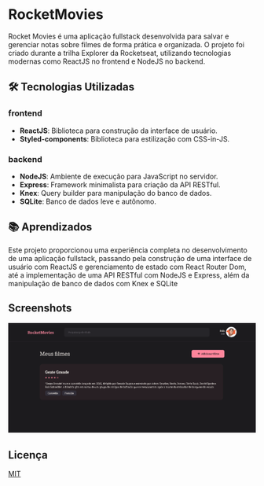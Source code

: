 # RocketMovies

Rocket Movies é uma aplicação fullstack desenvolvida para salvar e gerenciar notas sobre filmes de forma prática e organizada. O projeto foi criado durante a trilha Explorer da Rocketseat, utilizando tecnologias modernas como ReactJS no frontend e NodeJS no backend.

## 🛠️  Tecnologias Utilizadas

### frontend
- **ReactJS**: Biblioteca para construção da interface de usuário.
- **Styled-components**: Biblioteca para estilização com CSS-in-JS.

### backend
- **NodeJS**: Ambiente de execução para JavaScript no servidor.
- **Express**: Framework minimalista para criação da API RESTful.
- **Knex**: Query builder para manipulação do banco de dados.
- **SQLite**: Banco de dados leve e autônomo.

## 📚 Aprendizados

Este projeto proporcionou uma experiência completa no desenvolvimento de uma aplicação fullstack, passando pela construção de uma interface de usuário com ReactJS e gerenciamento de estado com React Router Dom, até a implementação de uma API RESTful com NodeJS e Express, além da manipulação de banco de dados com Knex e SQLite

## Screenshots

![App Screenshot](/screenshot.png)

## Licença

[MIT](https://choosealicense.com/licenses/mit/)

